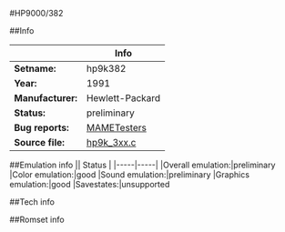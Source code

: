 #HP9000/382

##Info

||Info|
|-----|-----|
|**Setname:**|hp9k382
|**Year:**|1991
|**Manufacturer:**|Hewlett-Packard
|**Status:**|preliminary
|**Bug reports:**|[MAMETesters](http://mametesters.org/view_all_set.php?type=1&temporary=y&search=hp9k_3xx.c)
|**Source file:**|[hp9k_3xx.c](https://github.com/mamedev/mame/blob/master/src/mess/drivers/hp9k_3xx.c)

##Emulation info
|| Status |
|-----|-----|
|Overall emulation:|preliminary
|Color emulation:|good
|Sound emulation:|preliminary
|Graphics emulation:|good
|Savestates:|unsupported

##Tech info

##Romset info

<!--- START OF EDITED COMMENT DO NOT TOUCH TEXT ABOVE-->
